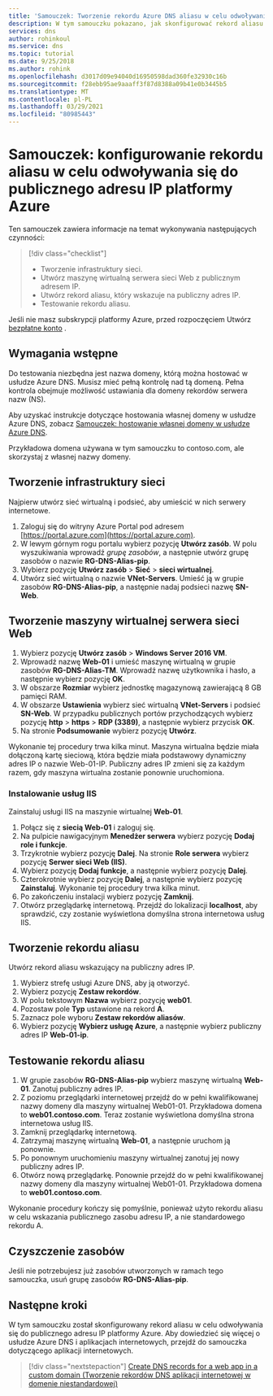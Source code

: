 ```yaml
---
title: 'Samouczek: Tworzenie rekordu Azure DNS aliasu w celu odwoływania się do publicznego adresu IP platformy Azure'
description: W tym samouczku pokazano, jak skonfigurować rekord aliasu usługi Azure DNS w celu odwoływania się do publicznego adresu IP platformy Azure.
services: dns
author: rohinkoul
ms.service: dns
ms.topic: tutorial
ms.date: 9/25/2018
ms.author: rohink
ms.openlocfilehash: d3017d09e94040d16950598dad360fe32930c16b
ms.sourcegitcommit: f28ebb95ae9aaaff3f87d8388a09b41e0b3445b5
ms.translationtype: MT
ms.contentlocale: pl-PL
ms.lasthandoff: 03/29/2021
ms.locfileid: "80985443"
---
```

# <a name="tutorial-configure-an-alias-record-to-refer-to-an-azure-public-ip-address"></a>Samouczek: konfigurowanie rekordu aliasu w celu odwoływania się do publicznego adresu IP platformy Azure 

Ten samouczek zawiera informacje na temat wykonywania następujących czynności:

> [!div class="checklist"]
> * Tworzenie infrastruktury sieci.
> * Utwórz maszynę wirtualną serwera sieci Web z publicznym adresem IP.
> * Utwórz rekord aliasu, który wskazuje na publiczny adres IP.
> * Testowanie rekordu aliasu.


Jeśli nie masz subskrypcji platformy Azure, przed rozpoczęciem Utwórz [bezpłatne konto](https://azure.microsoft.com/free/?WT.mc_id=A261C142F) .

## <a name="prerequisites"></a>Wymagania wstępne
Do testowania niezbędna jest nazwa domeny, którą można hostować w usłudze Azure DNS. Musisz mieć pełną kontrolę nad tą domeną. Pełna kontrola obejmuje możliwość ustawiania dla domeny rekordów serwera nazw (NS).

Aby uzyskać instrukcje dotyczące hostowania własnej domeny w usłudze Azure DNS, zobacz [Samouczek: hostowanie własnej domeny w usłudze Azure DNS](dns-delegate-domain-azure-dns.md).

Przykładowa domena używana w tym samouczku to contoso.com, ale skorzystaj z własnej nazwy domeny.

## <a name="create-the-network-infrastructure"></a>Tworzenie infrastruktury sieci
Najpierw utwórz sieć wirtualną i podsieć, aby umieścić w nich serwery internetowe.
1. Zaloguj się do witryny Azure Portal pod adresem [https://portal.azure.com](https://portal.azure.com).
2. W lewym górnym rogu portalu wybierz pozycję **Utwórz zasób**. W polu wyszukiwania wprowadź *grupę zasobów*, a następnie utwórz grupę zasobów o nazwie **RG-DNS-Alias-pip**.
3. Wybierz pozycję **Utwórz zasób**  >  **Sieć**  >  **sieci wirtualnej**.
4. Utwórz sieć wirtualną o nazwie **VNet-Servers**. Umieść ją w grupie zasobów **RG-DNS-Alias-pip**, a następnie nadaj podsieci nazwę **SN-Web**.

## <a name="create-a-web-server-virtual-machine"></a>Tworzenie maszyny wirtualnej serwera sieci Web
1. Wybierz pozycję **Utwórz zasób**  >  **Windows Server 2016 VM**.
2. Wprowadź nazwę **Web-01** i umieść maszynę wirtualną w grupie zasobów **RG-DNS-Alias-TM**. Wprowadź nazwę użytkownika i hasło, a następnie wybierz pozycję **OK**.
3. W obszarze **Rozmiar** wybierz jednostkę magazynową zawierającą 8 GB pamięci RAM.
4. W obszarze **Ustawienia** wybierz sieć wirtualną **VNet-Servers** i podsieć **SN-Web**. W przypadku publicznych portów przychodzących wybierz pozycję **http**  >  **https**  >  **RDP (3389)**, a następnie wybierz przycisk **OK**.
5. Na stronie **Podsumowanie** wybierz pozycję **Utwórz**.

Wykonanie tej procedury trwa kilka minut. Maszyna wirtualna będzie miała dołączoną kartę sieciową, która będzie miała podstawowy dynamiczny adres IP o nazwie Web-01-IP. Publiczny adres IP zmieni się za każdym razem, gdy maszyna wirtualna zostanie ponownie uruchomiona.

### <a name="install-iis"></a>Instalowanie usług IIS

Zainstaluj usługi IIS na maszynie wirtualnej **Web-01**.

1. Połącz się z **siecią Web-01** i zaloguj się.
2. Na pulpicie nawigacyjnym **Menedżer serwera** wybierz pozycję **Dodaj role i funkcje**.
3. Trzykrotnie wybierz pozycję **Dalej**. Na stronie **Role serwera** wybierz pozycję **Serwer sieci Web (IIS)**.
4. Wybierz pozycję **Dodaj funkcje**, a następnie wybierz pozycję **Dalej**.
5. Czterokrotnie wybierz pozycję **Dalej**, a następnie wybierz pozycję **Zainstaluj**. Wykonanie tej procedury trwa kilka minut.
6. Po zakończeniu instalacji wybierz pozycję **Zamknij**.
7. Otwórz przeglądarkę internetową. Przejdź do lokalizacji **localhost**, aby sprawdzić, czy zostanie wyświetlona domyślna strona internetowa usług IIS.

## <a name="create-an-alias-record"></a>Tworzenie rekordu aliasu

Utwórz rekord aliasu wskazujący na publiczny adres IP.

1. Wybierz strefę usługi Azure DNS, aby ją otworzyć.
2. Wybierz pozycję **Zestaw rekordów**.
3. W polu tekstowym **Nazwa** wybierz pozycję **web01**.
4. Pozostaw pole **Typ** ustawione na rekord **A**.
5. Zaznacz pole wyboru **Zestaw rekordów aliasów**.
6. Wybierz pozycję **Wybierz usługę Azure**, a następnie wybierz publiczny adres IP **Web-01-ip**.

## <a name="test-the-alias-record"></a>Testowanie rekordu aliasu

1. W grupie zasobów **RG-DNS-Alias-pip** wybierz maszynę wirtualną **Web-01**. Zanotuj publiczny adres IP.
1. Z poziomu przeglądarki internetowej przejdź do w pełni kwalifikowanej nazwy domeny dla maszyny wirtualnej Web01-01. Przykładowa domena to **web01.contoso.com**. Teraz zostanie wyświetlona domyślna strona internetowa usług IIS.
2. Zamknij przeglądarkę internetową.
3. Zatrzymaj maszynę wirtualną **Web-01**, a następnie uruchom ją ponownie.
4. Po ponownym uruchomieniu maszyny wirtualnej zanotuj jej nowy publiczny adres IP.
5. Otwórz nową przeglądarkę. Ponownie przejdź do w pełni kwalifikowanej nazwy domeny dla maszyny wirtualnej Web01-01. Przykładowa domena to **web01.contoso.com**.

Wykonanie procedury kończy się pomyślnie, ponieważ użyto rekordu aliasu w celu wskazania publicznego zasobu adresu IP, a nie standardowego rekordu A.

## <a name="clean-up-resources"></a>Czyszczenie zasobów

Jeśli nie potrzebujesz już zasobów utworzonych w ramach tego samouczka, usuń grupę zasobów **RG-DNS-Alias-pip**.


## <a name="next-steps"></a>Następne kroki

W tym samouczku został skonfigurowany rekord aliasu w celu odwoływania się do publicznego adresu IP platformy Azure. Aby dowiedzieć się więcej o usłudze Azure DNS i aplikacjach internetowych, przejdź do samouczka dotyczącego aplikacji internetowych.

> [!div class="nextstepaction"]
> [Create DNS records for a web app in a custom domain (Tworzenie rekordów DNS aplikacji internetowej w domenie niestandardowej)](./dns-web-sites-custom-domain.md)
